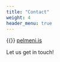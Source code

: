 ```yaml
---
title: "Contact"
weight: 4
header_menu: true
---
```


{{<icon class="fa fa-instagram">}}&nbsp;[pelmeni.is](https://instagram.com/pelmeni.is)

Let us get in touch!
